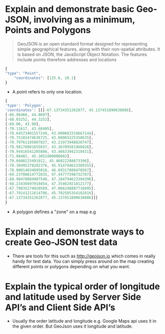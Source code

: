 # Explain and demonstrate basic Geo-JSON, involving as a minimum, Points and Polygons
> GeoJSON is an open standard format designed for representing simple geographical features, along with their non-spatial attributes. It is based on JSON, the JavaScript Object Notation. The features include points therefore addresses and locations

```javascript
{
"type": "Point",
    "coordinates": [125.6, 10.1]
}
```

+ A point refers to only one location.

```javascript
{
'type': 'Polygon',
'coordinates': [[[-67.13734351262877, 45.137451890638886],
[-66.96466, 44.8097],
[-68.03252, 44.3252],
[-69.06, 43.98],
[-70.11617, 43.68405],
[-70.64573401557249, 43.090083319667144],
[-70.75102474636725, 43.08003225358635],
[-70.79761105007827, 43.21973948828747],
[-70.98176001655037, 43.36789581966826],
[-70.94416541205806, 43.46633942318431],
[-71.08482, 45.3052400000002],
[-70.6600225491012, 45.46022288673396],
[-70.30495378282376, 45.914794623389355],
[-70.00014034695016, 46.69317088478567],
[-69.23708614772835, 47.44777598732787],
[-68.90478084987546, 47.184794623394396],
[-68.23430497910454, 47.35462921812177],
[-67.79035274928509, 47.066248887716995],
[-67.79141211614706, 45.702585354182816],
[-67.13734351262877, 45.137451890638886]]]
}
```

+ A polygon defines a "zone" on a map e.g

# Explain and demonstrate ways to create Geo-JSON test data

+ There are tools for this such as http://geojson.io which comes in really handy for test data. You can simply press around on the map creating different points or polygons depending on what you want.

# Explain the typical order of longitude and latitude used by Server Side API’s and Client Side API’s

+ Usually the order latitude and longitude e.g. Google Maps api uses it in the given order. But GeoJson uses it longitude and latitude.
